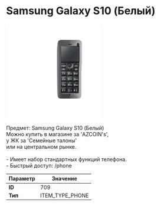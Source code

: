 # Samsung Galaxy S10 (Белый)

![Item Image](../img/709.webp?raw=true)

Предмет: Samsung Galaxy S10 (Белый)<br>Можно купить в магазине за 'AZCOIN's',<br>у ЖК за  'Семейные талоны'<br>или на центральном рынке.<br><br>- Имеет набор стандартных функций телефона.<br>- Быстрый доступ: /phone


| Параметр | Значение |
|----------|----------|
| **ID** | 709 |
| **Тип** | ITEM_TYPE_PHONE |

